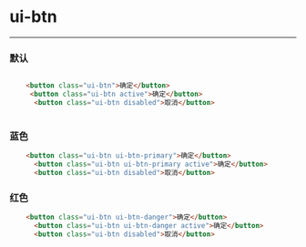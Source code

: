 # ui-btn

---
### 默认

````html

	<button class="ui-btn">确定</button>
	 <button class="ui-btn active">确定</button>
      <button class="ui-btn disabled">取消</button>
	
````

### 蓝色

````html
	<button class="ui-btn ui-btn-primary">确定</button>
      <button class="ui-btn ui-btn-primary active">确定</button>
      <button class="ui-btn disabled">取消</button>
````

### 红色

````html
	<button class="ui-btn ui-btn-danger">确定</button>
      <button class="ui-btn ui-btn-danger active">确定</button>
      <button class="ui-btn disabled">取消</button>
````
